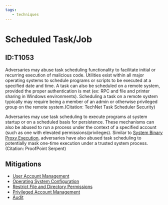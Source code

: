 ```yaml
---
tags:
   - techniques
---
```

# Scheduled Task/Job
## ID:T1053
Adversaries may abuse task scheduling functionality to facilitate initial or recurring execution of malicious code. Utilities exist within all major operating systems to schedule programs or scripts to be executed at a specified date and time. A task can also be scheduled on a remote system, provided the proper authentication is met (ex: RPC and file and printer sharing in Windows environments). Scheduling a task on a remote system typically may require being a member of an admin or otherwise privileged group on the remote system.(Citation: TechNet Task Scheduler Security)

Adversaries may use task scheduling to execute programs at system startup or on a scheduled basis for persistence. These mechanisms can also be abused to run a process under the context of a specified account (such as one with elevated permissions/privileges). Similar to [System Binary Proxy Execution](/mitre/techniques/T1218), adversaries have also abused task scheduling to potentially mask one-time execution under a trusted system process.(Citation: ProofPoint Serpent)
## Mitigations
* [User Account Management](mitigations/M1018)
* [Operating System Configuration](mitigations/M1028)
* [Restrict File and Directory Permissions](mitigations/M1022)
* [Privileged Account Management](mitigations/M1026)
* [Audit](mitigations/M1047)
